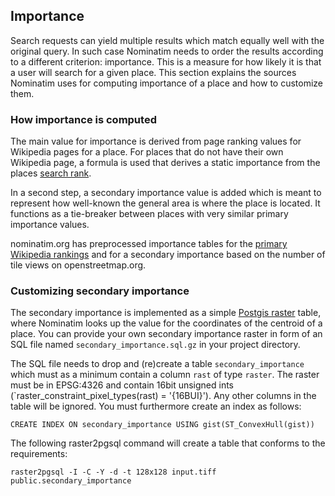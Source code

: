 ## Importance

Search requests can yield multiple results which match equally well with
the original query. In such case Nominatim needs to order the results
according to a different criterion: importance. This is a measure for how
likely it is that a user will search for a given place. This section explains
the sources Nominatim uses for computing importance of a place and how to
customize them.

### How importance is computed

The main value for importance is derived from page ranking values for Wikipedia
pages for a place. For places that do not have their own
Wikipedia page, a formula is used that derives a static importance from the
places [search rank](../customize/Ranking#search-rank).

In a second step, a secondary importance value is added which is meant to
represent how well-known the general area is where the place is located. It
functions as a tie-breaker between places with very similar primary
importance values.

nominatim.org has preprocessed importance tables for the
[primary Wikipedia rankings](https://nominatim.org/data/wikimedia-importance.sql.gz)
and for a secondary importance based on the number of tile views on openstreetmap.org.

### Customizing secondary importance

The secondary importance is implemented as a simple
[Postgis raster](https://postgis.net/docs/raster.html) table, where Nominatim
looks up the value for the coordinates of the centroid of a place. You can
provide your own secondary importance raster in form of an SQL file named
`secondary_importance.sql.gz` in your project directory.

The SQL file needs to drop and (re)create a table `secondary_importance` which
must as a minimum contain a column `rast` of type `raster`. The raster must
be in EPSG:4326 and contain 16bit unsigned ints
(`raster_constraint_pixel_types(rast) = '{16BUI}'). Any other columns in the
table will be ignored. You must furthermore create an index as follows:

```
CREATE INDEX ON secondary_importance USING gist(ST_ConvexHull(gist))
```

The following raster2pgsql command will create a table that conforms to
the requirements:

```
raster2pgsql -I -C -Y -d -t 128x128 input.tiff public.secondary_importance
```
